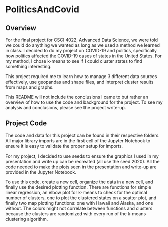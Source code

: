 # PoliticsAndCovid
## Overview  
For the final project for CSCI 4022, Advanced Data Science, we were told we could do anything we wanted as long as we used a method we learned in class. I decided to do my project on COVID-19 and politics, specifically how politics affected the COVID-19 cases of states in the United States. For my method, I chose k-means to see if I could cluster states to find something interesting.  

This project required me to learn how to manage 3 different data sources effectively, use geopandas and shape files, and interpret cluster results from maps and graphs.  

This README will not include the conclusions I came to but rather an overview of how to use the code and background for the project. To see my analysis and conclusions, please see the project write-up.  

## Project Code
The code and data for this project can be found in their respective folders. All major library imports are in the first cell of the Jupyter Notebook to ensure it is easy to validate the proper setup for imports.  

For my project, I decided to use seeds to ensure the graphics I used in my presentation and write up can be recreated (all use the seed 2020). All the code needed to make the plots seen in the presentation and write-up are provided in the Jupyter Notebook.  

To use this code, create a new cell, organize the data in a new cell, and finally use the desired plotting function. There are functions for simple linear regression, an elbow plot for k-means to check for the optimal number of clusters, one to plot the clustered states on a scatter plot, and finally two map plotting functions: one with Hawaii and Alaska, and one without. The colors might not correlate between functions and clusters because the clusters are randomized with every run of the k-means clustering algorithm.
